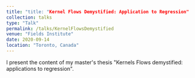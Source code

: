 ```yaml
---
title: "title: "Kernel Flows Demystified: Application to Regression"
collection: talks
type: "Talk"
permalink: /talks/KernelFlowsDemystified
venue: "Fields Institute"
date: 2020-09-14
location: "Toronto, Canada"
---
```


I present the content of my master's thesis "Kernels Flows demystified: applications to regression".

